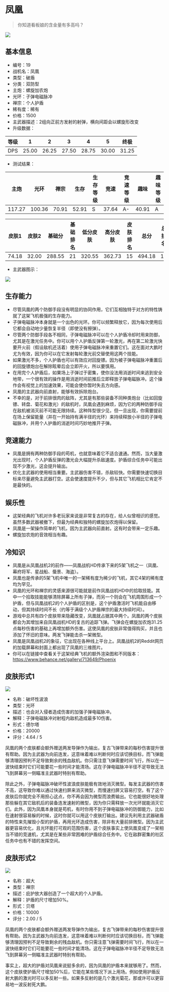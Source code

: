 # 凤凰

> 你知道看板娘的含金量有多高吗？

<img src="/ships/ship_19.png" style={{zoom:1}}/>

## 基本信息

- 编号：19
- 战机名：凤凰
- 类型：破盾
- 分类：双防型
- 主炮：螺旋加农炮
- 光环：子弹电磁脉冲
- 禅宗：个人护盾
- 稀有度：稀有
- 价格：1500
- 主武器描述：2组向正前方发射的射弹，横向间距会以螺旋形改变
- 升级数据：

| 等级 | 1 | 2 | 3 | 4 | 5 | 终极 |
|--|--|--|--|--|--|--|
| DPS | 25.00 | 26.25 | 27.50 | 28.75 | 30.00 | 31.25 |

- 测试结果：

| 主炮 | 光环 | 禅宗 | 生存 | 生存等级 | 竞速 | 竞速等级 | 趣味 | 趣味等级 |
|--|--|--|--|--|--|--|--|--|
| 117.27 | 100.36 | 70.91 | 52.91 | S | 37.64 | A- | 40.91 | A |

| 皮肤1 | 皮肤2 | 基础分 | 基础排名 | 低分皮肤 | 高分皮肤 | 皮肤排名 | 总分 | 总排名 |
|--|--|--|--|--|--|--|--|--|
| 74.18 | 32.00 | 288.55 | 21 | 320.55 | 362.73 | 15 | 494.18 | 13 |

- 主武器图示：

<img src="/illustration/main_19.gif" style={{zoom:1}}/>

## 生存能力

- 尽管凤凰的两个防御手段没有明显的协同作用，它们互相独特于对方的特性铸就了这架飞机极强的生存能力。
- 子弹电磁脉冲本身就是一个出色的光环。你可以频繁释放它，因为每次使用后它都会自动地少量恢复半径（即使没有擦弹）。
- 尽管两个防御手段各不相同，子弹电磁脉冲可以在个人护盾冷却时用来防御，尤其是在激光任务中。你可以用个人护盾反弹第一轮激光，再在第二轮激光快要开火前（假设敌机还活着）使用子弹电磁脉冲来重置它们。这在面对大鹏时尤为有效，因为你可以在它发射每轮激光前交替使用这两个技能。
- 如果激光不多，个人护盾也可以有效应对回旋镖。因为被子弹电磁脉冲重置后的回旋镖炮台在解除眩晕后会立即开火，所以要慎用。
- 在用完个人护盾后，如果场上子弹过于密集，使你没法用消逝时间来逃到安全地带，一个很有效的操作是用消逝时间前推后立即释放子弹电磁脉冲。这个操作会有视觉上的加速效果，可能会使你暂时失去方向感。
- 凤凰的主武器向前直射，能够有效拆除炮台。
- 不幸的是，对于前排很肉的敌阵，尤其是有那些装备不同种类炮台（比如回旋镖、转盘、菊花和激光）的敌机时，凤凰会遇到麻烦，因为它的两种防御手段在敌机被消灭前不可能无限持续。这种阵型很少见，但一旦出现，你需要提前在场上保留能量（并在一开始持有满半径的光环）来持续释放小半径的子弹电磁脉冲，并用个人护盾的消逝时间巧妙地推开子弹。

## 竞速能力

- 凤凰是拥有两种防御手段的苟机，也就意味着它不适合速通。然而，当大量激光出现时，个人护盾反弹的激光会大幅提升杀敌速度。护盾综合任务中可能出现不少激光，这会提升输出。
- 优化主武器的使用相当重要。主武器伤害不错，杀敌较快。你需要快速切换目标来尽量避免主武器打空。这会使速度提升不少，但与其它飞机相比它肯定不是最快的。

## 娱乐性

- 这架经典的飞机对许多老玩家来说是非常复古的存在，给人似曾相识的感觉。虽然多数武器被撤下，但最为经典和独特的螺旋加农炮得以保留。
- 凤凰是一架操作简单的飞机，因为主武器向前直射。这有时会带来一定乐趣。
- 螺旋加农炮的音效相当有趣。

## 冷知识

- 凤凰是从凤凰战机2的前作——凤凰战机HD传承下来的5架飞机之一（凤凰、幕府将军、星战船、蜃景、海盗）。
- 凤凰也是传承的5架飞机中唯一的一架稀有度为稀少的飞机，其它4架的稀有度均为罕见。
- 凤凰的光环和禅宗的灵感来源很可能就是前作凤凰战机HD中的拾取技能。其中一个拾取技能能够清除屏幕上所有子弹，而另一个则会在飞机周围形成一个护盾，但与凤凰战机2的个人护盾的区别是，这个护盾激活时飞机能自由移动，但其持续时间不长（约等于满级个人护盾禅宗的最大持续时间）。
- 游戏中总共有四个皮肤带来隐藏改变，凤凰就占据其中两个。凤凰的两个皮肤都会为其增加来自凤凰战机HD的复古的追踪飞弹。飞弹会在螺旋加农炮31.25点每秒伤害的基础上再增加额外伤害。这使凤凰的皮肤非常值得购买，并且也添加了怀旧的意味。两发飞弹能击杀一架微型。
- 凤凰是凤凰战机2的象征，它出现在各种线上平台上。凤凰战机2的Reddit网页的加载屏幕和封面上都出现了凤凰的三维图片。
- 你可以在链接中查看关于这架经典飞机的额外渲染图和不同版本：https://www.behance.net/gallery/713649/Phoenix

## 皮肤形式1

<img src="/ships/ship_19_apex_1.png" style={{zoom:1}}/>

- 名称：破坏性波浪
- 类型：光环
- 描述：也会对入侵者造成伤害的加强子弹电磁脉冲。
- 解释：子弹电磁脉冲对射程内敌机造成最多10伤害。
- 形式：德尔塔
- 价格：20000
- 评分：4.64 / 5

凤凰的两个皮肤都会额外赠送两发导弹作为输出，复古飞弹带来的每秒伤害提升很有帮助。因为主武器为向前连发，这意味着难以判断何时应该切换目标，而飞弹能够清理因预判不足导致剩余的残血敌机。你只需注意飞弹需要时间飞行，所以在一波快结束时它们可能要花一些时间才能清场。这在子弹电磁脉冲半径不足导致无法飞到屏幕另一侧瞄准主武器时特别有帮助。

除此之外，子弹电磁脉冲破坏性波浪皮肤能极有效地消灭微型。每发主武器的伤害不高，这导致你难以通过快速扫屏来消灭微型，而慢速扫屏又容易打空。有了这个皮肤后你就完全不用担心这点，你不再会因为微型而浪费输出。它也能很好地处理那些躲在其它敌机后的装备连发速射的微型，因为你只需释放一次光环就能消灭它们。此外，因为凤凰本身就是苟机，有时你用不到子弹电磁脉冲的防御能力，比如在速射很容易躲的时候，这时你就可以用这个皮肤打输出。建议先利用主武器破盾的特性来先摧毁小型的护盾，再用光环造成伤害，除非有大量前排微型。因为主武器更容易优化，且光环能打可观的范围伤害，这个皮肤事实上使凤凰变成了一架相当不错的竞速机，尤其是在某些非常困难的护盾综合任务中。它在敌群密集的社区任务中也有不错的发挥空间。

## 皮肤形式2

<img src="/ships/ship_19_apex_2.png" style={{zoom:1}}/>

- 名称：超大
- 类型：禅宗
- 描述：庇护放大器创造了一个超大的个人护盾。
- 解释：护盾的尺寸增加50%。
- 形式：贝塔
- 价格：10000
- 评分：2.00 / 5

凤凰的两个皮肤都会额外赠送两发导弹作为输出，复古飞弹带来的每秒伤害提升很有帮助。因为主武器为向前连发，这意味着难以判断何时应该切换目标，而飞弹能够清理因预判不足导致剩余的残血敌机。你只需注意飞弹需要时间飞行，所以在一波快结束时它们可能要花一些时间才能清场。这在子弹电磁脉冲半径不足导致无法飞到屏幕另一侧瞄准主武器时特别有帮助。

事实上，超大的护盾对凤凰来说挺多余的，因为凤凰的护盾本来就够用了。然而，这个皮肤使护盾尺寸增加50%后，它能在某些情况下派上用场。例如使用护盾反射大鹏的激光时可以多反射一些。如果多反射的是几个激光菊花，那或许可以更容易地一波反射死大鹏。
